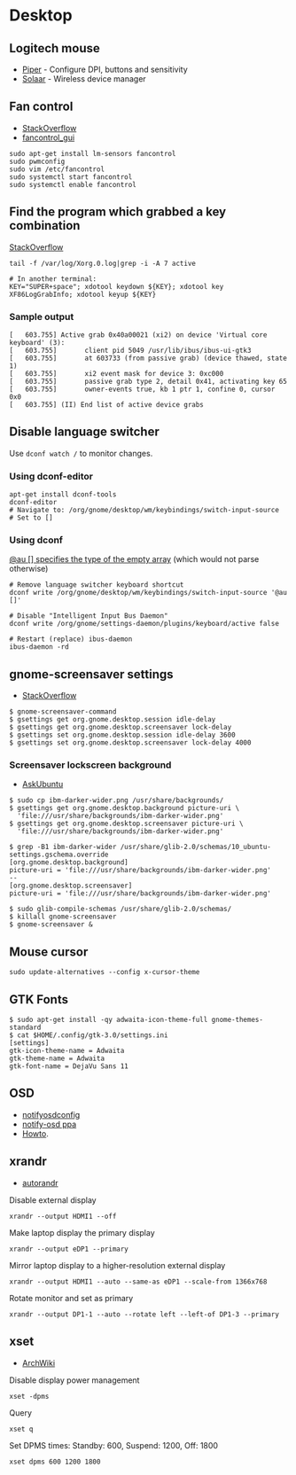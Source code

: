 # Desktop

## Logitech mouse

* [Piper](https://github.com/libratbag/piper) - Configure DPI, buttons and sensitivity
* [Solaar](https://github.com/pwr-Solaar/Solaar) - Wireless device manager

## Fan control

* [StackOverflow](https://askubuntu.com/questions/22108/how-to-control-fan-speed)
* [fancontrol_gui](https://github.com/Maldela/fancontrol-gui)

```
sudo apt-get install lm-sensors fancontrol
sudo pwmconfig
sudo vim /etc/fancontrol
sudo systemctl start fancontrol
sudo systemctl enable fancontrol
```

## Find the program which grabbed a key combination

[StackOverflow](https://unix.stackexchange.com/a/261383)

```
tail -f /var/log/Xorg.0.log|grep -i -A 7 active

# In another terminal:
KEY="SUPER+space"; xdotool keydown ${KEY}; xdotool key XF86LogGrabInfo; xdotool keyup ${KEY}
```

### Sample output

```
[   603.755] Active grab 0x40a00021 (xi2) on device 'Virtual core keyboard' (3):
[   603.755]       client pid 5049 /usr/lib/ibus/ibus-ui-gtk3
[   603.755]       at 603733 (from passive grab) (device thawed, state 1)
[   603.755]       xi2 event mask for device 3: 0xc000
[   603.755]       passive grab type 2, detail 0x41, activating key 65
[   603.755]       owner-events true, kb 1 ptr 1, confine 0, cursor 0x0
[   603.755] (II) End list of active device grabs
```

## Disable language switcher

Use `dconf watch /` to monitor changes.

### Using dconf-editor
```
apt-get install dconf-tools
dconf-editor
# Navigate to: /org/gnome/desktop/wm/keybindings/switch-input-source
# Set to []
```

### Using dconf

[@au [] specifies the type of the empty array](https://developer.gnome.org/glib/stable/gvariant-text.html#gvariant-text-type-annotations) (which would not parse otherwise)

```
# Remove language switcher keyboard shortcut
dconf write /org/gnome/desktop/wm/keybindings/switch-input-source '@au []'

# Disable "Intelligent Input Bus Daemon"
dconf write /org/gnome/settings-daemon/plugins/keyboard/active false

# Restart (replace) ibus-daemon
ibus-daemon -rd
```

## gnome-screensaver settings
- [StackOverflow](http://superuser.com/questions/727120/make-gnome-screen-lock-after-1-hour-not-15-minutes)
```
$ gnome-screensaver-command
$ gsettings get org.gnome.desktop.session idle-delay
$ gsettings get org.gnome.desktop.screensaver lock-delay
$ gsettings set org.gnome.desktop.session idle-delay 3600
$ gsettings set org.gnome.desktop.screensaver lock-delay 4000
```

### Screensaver lockscreen background

* [AskUbuntu](https://askubuntu.com/a/1149151)

```
$ sudo cp ibm-darker-wider.png /usr/share/backgrounds/
$ gsettings get org.gnome.desktop.background picture-uri \
  'file:///usr/share/backgrounds/ibm-darker-wider.png'
$ gsettings get org.gnome.desktop.screensaver picture-uri \
  'file:///usr/share/backgrounds/ibm-darker-wider.png'

$ grep -B1 ibm-darker-wider /usr/share/glib-2.0/schemas/10_ubuntu-settings.gschema.override
[org.gnome.desktop.background]
picture-uri = 'file:///usr/share/backgrounds/ibm-darker-wider.png'
--
[org.gnome.desktop.screensaver]
picture-uri = 'file:///usr/share/backgrounds/ibm-darker-wider.png'

$ sudo glib-compile-schemas /usr/share/glib-2.0/schemas/
$ killall gnome-screensaver
$ gnome-screensaver &
```

## Mouse cursor

```
sudo update-alternatives --config x-cursor-theme
```

## GTK Fonts
```
$ sudo apt-get install -qy adwaita-icon-theme-full gnome-themes-standard
$ cat $HOME/.config/gtk-3.0/settings.ini
[settings]
gtk-icon-theme-name = Adwaita
gtk-theme-name = Adwaita
gtk-font-name = DejaVu Sans 11
```

## OSD
- [notifyosdconfig](https://github.com/amandeepg/notifyosdconfig)
- [notify-osd ppa](https://launchpad.net/~leolik/+archive/ubuntu/leolik)
- [Howto](http://www.webupd8.org/2016/05/customize-notifyosd-notification.html).

## xrandr

* [autorandr](https://github.com/phillipberndt/autorandr)

Disable external display
```
xrandr --output HDMI1 --off
```

Make laptop display the primary display
```
xrandr --output eDP1 --primary
```

Mirror laptop display to a higher-resolution external display
```
xrandr --output HDMI1 --auto --same-as eDP1 --scale-from 1366x768
```

Rotate monitor and set as primary
```
xrandr --output DP1-1 --auto --rotate left --left-of DP1-3 --primary
```

## xset

- [ArchWiki](https://wiki.archlinux.org/index.php/Display_Power_Management_Signaling)

Disable display power management
```
xset -dpms
```

Query
```
xset q
```
Set DPMS times: Standby: 600, Suspend: 1200, Off: 1800
```
xset dpms 600 1200 1800
```
